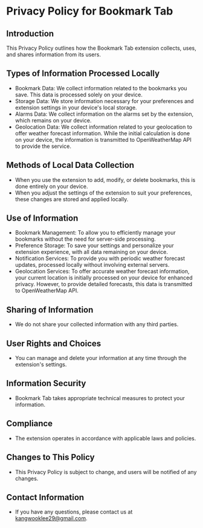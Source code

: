 # Privacy Policy for Bookmark Tab

## Introduction
This Privacy Policy outlines how the Bookmark Tab extension collects, uses, and shares information from its users.

## Types of Information Processed Locally
- Bookmark Data: We collect information related to the bookmarks you save. This data is processed solely on your device.
- Storage Data: We store information necessary for your preferences and extension settings in your device's local storage.
- Alarms Data: We collect information on the alarms set by the extension, which remains on your device.
- Geolocation Data: We collect information related to your geolocation to offer weather forecast information. While the initial calculation is done on your device, the information is transmitted to OpenWeatherMap API to provide the service.

## Methods of Local Data Collection
- When you use the extension to add, modify, or delete bookmarks, this is done entirely on your device.
- When you adjust the settings of the extension to suit your preferences, these changes are stored and applied locally.

## Use of Information
- Bookmark Management: To allow you to efficiently manage your bookmarks without the need for server-side processing.
- Preference Storage: To save your settings and personalize your extension experience, with all data remaining on your device.
- Notification Services: To provide you with periodic weather forecast updates, processed locally without involving external servers.
- Geolocation Services: To offer accurate weather forecast information, your current location is initially processed on your device for enhanced privacy. However, to provide detailed forecasts, this data is transmitted to OpenWeatherMap API.

## Sharing of Information
- We do not share your collected information with any third parties.

## User Rights and Choices
- You can manage and delete your information at any time through the extension's settings.

## Information Security
- Bookmark Tab takes appropriate technical measures to protect your information.

## Compliance
- The extension operates in accordance with applicable laws and policies.

## Changes to This Policy
- This Privacy Policy is subject to change, and users will be notified of any changes.

## Contact Information
- If you have any questions, please contact us at [kangwooklee29@gmail.com](mailto:kangwooklee29@gmail.com).
